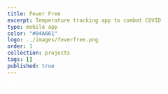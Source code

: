 ```yaml
---
title: Fever Free
excerpt: Temperature tracking app to combat COVID
type: mobile app
color: "#04A661"
logo: ../images/feverfree.png
order: 1
collection: projects
tags: []
published: true
---
```


<div class="flex items-center justify-center mb-16">
    <a href="https://atxsupply.org/pages/fever-free" target="_blank" rel="noreferrer" style="color: #fff; text-decoration: none" class="bg-gray-900 hover:bg-gray-800 hover:shadow-lg text-white font-bold py-2 px-4 rounded flex flex-row">
        Website
    </a>
</div>
